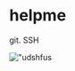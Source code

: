 # helpme

git. SSH

!["udshfus](https://plastmebel.ru/upload/iblock/e07/dq6fhrk3znjnj5y1yn8qufvk2rr0azdx.jpg)